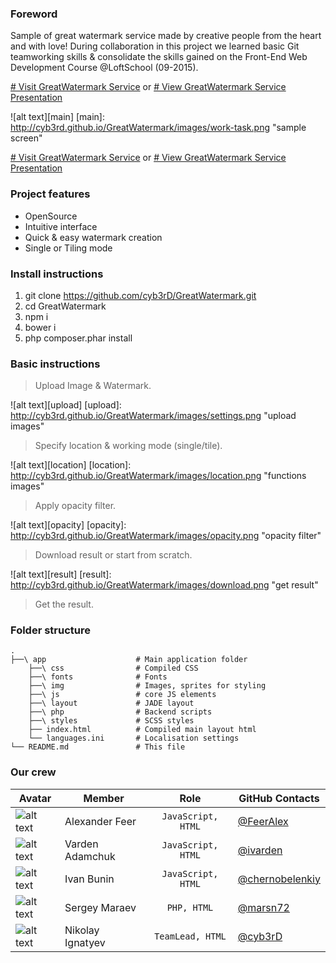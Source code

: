 ### Foreword
Sample of great watermark service made by creative people from the heart and with love!
During collaboration in this project we learned basic Git teamworking skills & consolidate the skills gained on the
Front-End Web Development Course @LoftSchool (09-2015).

[# Visit GreatWatermark Service](http://kleviibanshik.ru) or [# View GreatWatermark Service Presentation](http://cyb3rd.github.io/GreatWatermark/)

![alt text][main]
[main]: http://cyb3rd.github.io/GreatWatermark/images/work-task.png "sample screen"

[# Visit GreatWatermark Service](http://kleviibanshik.ru) or [# View GreatWatermark Service Presentation](http://cyb3rd.github.io/GreatWatermark/)

### Project features
* OpenSource
* Intuitive interface
* Quick & easy watermark creation
* Single or Tiling mode


### Install instructions
1. git clone https://github.com/cyb3rD/GreatWatermark.git
2. cd GreatWatermark
3. npm i
4. bower i
5. php composer.phar install

### Basic instructions
> Upload Image & Watermark.

![alt text][upload]
[upload]: http://cyb3rd.github.io/GreatWatermark/images/settings.png "upload images"

> Specify location & working mode (single/tile).

![alt text][location]
[location]: http://cyb3rd.github.io/GreatWatermark/images/location.png "functions images"

> Apply opacity filter.

![alt text][opacity]
[opacity]: http://cyb3rd.github.io/GreatWatermark/images/opacity.png "opacity filter"

> Download result or start from scratch.

![alt text][result]
[result]: http://cyb3rd.github.io/GreatWatermark/images/download.png "get result"

> Get the result.

### Folder structure
    .
    ├──\ app                    # Main application folder
        ├──\ css                # Compiled CSS
        ├──\ fonts              # Fonts
        ├──\ img                # Images, sprites for styling
        ├──\ js                 # core JS elements
        ├──\ layout             # JADE layout
        ├──\ php                # Backend scripts
        ├──\ styles             # SCSS styles
        ├── index.html          # Compiled main layout html
        └── languages.ini       # Localisation settings
    └── README.md               # This file


### Our crew

|Avatar   | Member          | Role               | GitHub Contacts                                      |
|---------| --------------- |:------------------:| -----------------------------------------------------|
|![alt text](http://cyb3rd.github.io/GreatWatermark/images/FeerAlex.jpg)| Alexander Feer  | `JavaScript, HTML` | [@FeerAlex](https://github.com/FeerAlex)             |
|![alt text](http://cyb3rd.github.io/GreatWatermark/images/Varden.jpg)| Varden Adamchuk | `JavaScript, HTML` | [@ivarden](https://github.com/ivarden)               |
|![alt text](http://cyb3rd.github.io/GreatWatermark/images/IvanB.jpg)| Ivan Bunin      | `JavaScript, HTML` | [@chernobelenkiy](https://github.com/chernobelenkiy) |
|![alt text](http://cyb3rd.github.io/GreatWatermark/images/Sergey.jpg)| Sergey Maraev   | `PHP, HTML`        | [@marsn72](http://https://github.com/marsn72)        |
|![alt text](http://cyb3rd.github.io/GreatWatermark/images/Nikolay.jpg)| Nikolay Ignatyev| `TeamLead, HTML`   | [@cyb3rD](https://github.com/cyb3rD)                 |

